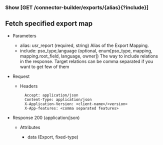 ### Show [GET /connector-builder/exports/{alias}{?include}]

## Fetch specified export map

+ Parameters
    + alias: usr_report (required, string) 
        Alias of the Export Mapping.
    + include: pso_type,language (optional, enum[pso_type, mapping, mapping.root_field, language, owner])
        The way to include relations in the response. Target relations can be comma separated if you want to get few of them

+ Request
    + Headers

            Accept: application/json
            Content-Type: application/json
            X-Application-Version: <client-name>/<version>
            X-App-features: <comma separated features>

+ Response 200 (application/json)

    + Attributes
    
        + data (Export, fixed-type)

<!-- include(../error_responses.md) -->
